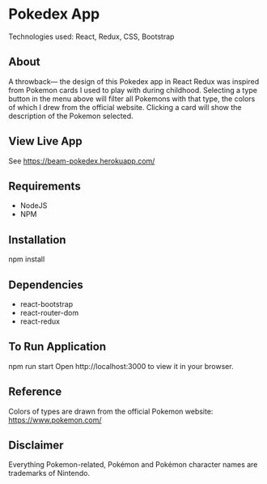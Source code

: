 # Pokedex App

Technologies used: React, Redux, CSS, Bootstrap

## About
A throwback— the design of this Pokedex app in React Redux was inspired from Pokemon cards I used to play with during childhood. Selecting a type button in the menu above will filter all Pokemons with that type, the colors of which I drew from the official website. Clicking a card will show the description of the Pokemon selected.

## View Live App
See https://beam-pokedex.herokuapp.com/

## Requirements
- NodeJS
- NPM

## Installation
npm install

## Dependencies
- react-bootstrap
- react-router-dom
- react-redux

## To Run Application
npm run start
​​Open http://localhost:3000 to view it in your browser.

## Reference
Colors of types are drawn from the official Pokemon website: https://www.pokemon.com/

## Disclaimer
Everything Pokemon-related, Pokémon and Pokémon character names are trademarks of Nintendo.